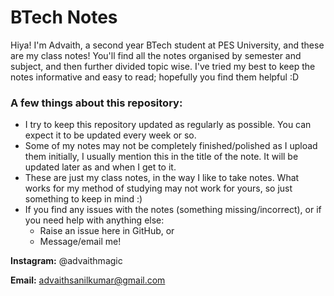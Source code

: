 # BTech Notes

Hiya! I'm Advaith, a second year BTech student at PES University, and these are my class notes! 
You'll find all the notes organised by semester and subject, and then further divided topic wise. I've tried my best to keep the notes informative and easy to read; hopefully you find them helpful :D

### A few things about this repository:
- I try to keep this repository updated as regularly as possible. You can expect it to be updated every week or so.
- Some of my notes may not be completely finished/polished as I upload them initially, I usually mention this in the title of the note. It will be updated later as and when I get to it.
- These are just my class notes, in the way I like to take notes. What works for my method of studying may not work for yours, so just something to keep in mind :)
- If you find any issues with the notes (something missing/incorrect), or if you need help with anything else:
    - Raise an issue here in GitHub, or
    - Message/email me!

**Instagram:** @advaithmagic

**Email:** advaithsanilkumar@gmail.com

